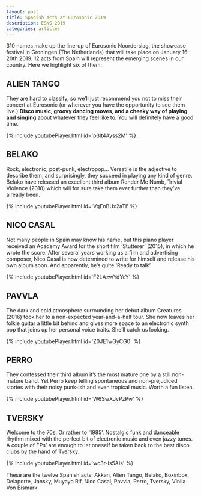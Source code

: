 ```yaml
---
layout: post
title: Spanish acts at Eurosonic 2019
description: ESNS 2019
categories: articles
---
```


310 names make up the line-up of Eurosonic Noorderslag, the showcase festival in Groningen (The Netherlands) that will take place on January 16-20th 2019. 12 acts from Spain will represent the emerging scenes in our country. Here we highlight six of them: 

## ALIEN TANGO 
They are hard to classify, so we’ll just recommend you not to miss their concert at Eurosonic (or wherever you have the opportunity to see them live.) **Disco music, groovy dancing moves, and a cheeky way of playing and singing** about whatever they feel like to. You will definitely have a good time. 

{% include youtubePlayer.html id='p3lt4Ayss2M' %}

## BELAKO
Rock, electronic, post-punk, electropop… Versatile is the adjective to describe them, and surprisingly, they succeed in playing any kind of genre. Belako have released an excellent third album Render Me Numb, Trivial Violence (2018) which will for sure take them ever further than they’ve already been.

{% include youtubePlayer.html id='VqEnBUx2aTI' %}

## NICO CASAL
Not many people in Spain may know his name, but this piano player received an Academy Award for the short film ‘Stutterer’ (2015), in which he wrote the score. After several years working as a film and advertising composer, Nico Casal is now determined to write for himself and release his own album soon. And apparently, he’s quite ‘Ready to talk’. 

{% include youtubePlayer.html id='F2LAzwYdYcY' %}

## PAVVLA
The dark and cold atmosphere surrounding her debut album Creatures (2016) took her to a non-expected year-and-a-half tour. She now leaves her folkie guitar a little bit behind and gives more space to an electronic synth pop that joins up her personal voice traits. She’ll catch us looking. 

{% include youtubePlayer.html id='Z0JE1wGyCG0' %}

## PERRO
They confessed their third album it’s the most mature one by a still non-mature band. Yet Perro keep telling spontaneous and non-prejudiced stories with their noisy punk-ish and even tropical music. Worth a fun listen. 

{% include youtubePlayer.html id='W6SwXJvPzPw' %}

## TVERSKY
Welcome to the 70s. Or rather to ‘1985’. Nostalgic funk and danceable rhythm mixed with the perfect bit of electronic music and even jazzy tunes. A couple of EPs’ are enough to let oneself be taken back to the best disco clubs by the hand of Tversky. 

{% include youtubePlayer.html id='wc3r-Is5AIs' %}

These are the twelve Spanish acts: Akkan, Alien Tango, Belako, Boxinbox, Delaporte, Jansky, Muyayo Rif, Nico Casal, Pavvla, Perro, Tversky, Vinila Von Bismark.
